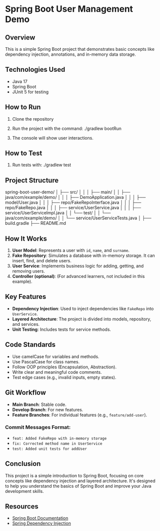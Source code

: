 # Spring Boot User Management Demo

## Overview
This is a simple Spring Boot project that demonstrates basic concepts like dependency injection, annotations, and in-memory data storage.

## Technologies Used
- Java 17
- Spring Boot
- JUnit 5 for testing

## How to Run
1. Clone the repository
2. Run the project with the command:
./gradlew bootRun

3. The console will show user interactions.

## How to Test
1. Run tests with:
./gradlew test

## Project Structure
spring-boot-user-demo/
│
├── src/
│ │
│ ├── main/
│ │ ├── java/com/example/demo/
│ │ │ ├── DemoApplication.java
│ │ │ ├── model/User.java
│ │ │ ├── repo/FakeRepoInterface.java
│ │ │ ├── repo/FakeRepo.java
│ │ │ ├── service/UserService.java
│ │ │ ├── service/UserServiceImpl.java
│ │ └── test/
│ │ └── java/com/example/demo/
│ │ └── service/UserServiceTests.java
│
├── build.gradle
├── README.md

## How It Works
1. **User Model**: Represents a user with `id`, `name`, and `surname`.
2. **Fake Repository**: Simulates a database with in-memory storage. It can insert, find, and delete users.
3. **User Service**: Implements business logic for adding, getting, and removing users.
4. **Controller (optional)**: (For advanced learners, not included in this example).

## Key Features
- **Dependency Injection**: Used to inject dependencies like `FakeRepo` into `UserService`.
- **Layered Architecture**: The project is divided into models, repository, and services.
- **Unit Testing**: Includes tests for service methods.

## Code Standards
- Use camelCase for variables and methods.
- Use PascalCase for class names.
- Follow OOP principles (Encapsulation, Abstraction).
- Write clear and meaningful code comments.
- Test edge cases (e.g., invalid inputs, empty states).

## Git Workflow
- **Main Branch**: Stable code.
- **Develop Branch**: For new features.
- **Feature Branches**: For individual features (e.g., `feature/add-user`).

### Commit Messages Format:
- `feat: Added FakeRepo with in-memory storage`
- `fix: Corrected method name in UserService`
- `test: Added unit tests for addUser`

## Conclusion
This project is a simple introduction to Spring Boot, focusing on core concepts like dependency injection and layered architecture. It's designed to help you understand the basics of Spring Boot and improve your Java development skills.

## Resources
- [Spring Boot Documentation](https://spring.io/projects/spring-boot)
- [Spring Dependency Injection](https://www.baeldung.com/inversion-control-and-dependency-injection-in-spring)
